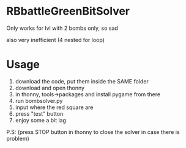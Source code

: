 # RBbattleGreenBitSolver

Only works for lvl with 2 bombs only, so sad

also very inefficient (4 nested for loop)

# Usage
1. download the code, put them inside the SAME folder
2. download and open thonny
3. in thonny, tools->packages and install pygame from there
4. run bombsolver.py
5. input where the red square are
6. press "test" button
7. enjoy some a bit lag 

P.S: (press STOP button in thonny to close the solver in case there is problem)
